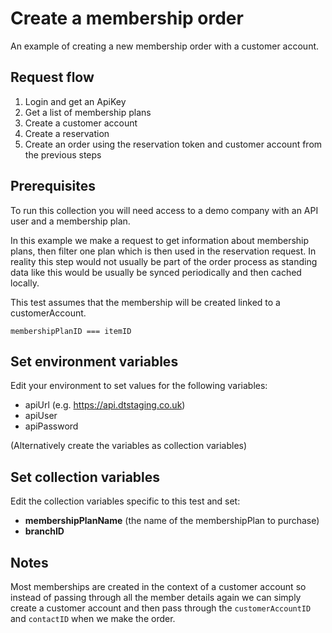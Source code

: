 # Create a membership order

An example of creating a new membership order with a customer account.

## Request flow

1. Login and get an ApiKey
2. Get a list of membership plans
3. Create a customer account
2. Create a reservation
4. Create an order using the reservation token and customer account from the previous steps


## Prerequisites

To run this collection you will need access to a demo company with an API user and a membership plan.

In this example we make a request to get information about membership plans, then filter one plan which is then used in the reservation request. In reality this step would not usually be part of the order process as standing data like this would be usually be synced periodically and then cached locally.

This test assumes that the membership will be created linked to a customerAccount.

`membershipPlanID === itemID`

## Set environment variables

Edit your environment to set values for the following variables: 

- apiUrl (e.g. https://api.dtstaging.co.uk)
- apiUser
- apiPassword

(Alternatively create the variables as collection variables)

## Set collection variables

Edit the collection variables specific to this test and set:

- **membershipPlanName** (the name of the membershipPlan to purchase)
- **branchID**

## Notes

Most memberships are created in the context of a customer account so instead of passing through all the member details again we can simply create a customer account and then pass through the `customerAccountID` and `contactID` when we make the order.




